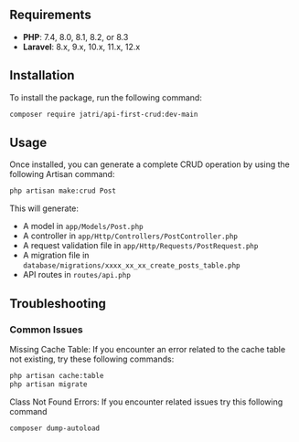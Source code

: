 ## Requirements

- **PHP**: 7.4, 8.0, 8.1, 8.2, or 8.3
- **Laravel**: 8.x, 9.x, 10.x, 11.x, 12.x

## Installation

To install the package, run the following command:

```bash
composer require jatri/api-first-crud:dev-main
```

## Usage

Once installed, you can generate a complete CRUD operation by using the following Artisan command:

```bash
php artisan make:crud Post
```

This will generate:

- A model in `app/Models/Post.php`
- A controller in `app/Http/Controllers/PostController.php`
- A request validation file in `app/Http/Requests/PostRequest.php`
- A migration file in `database/migrations/xxxx_xx_xx_create_posts_table.php`
- API routes in `routes/api.php`


## Troubleshooting
### Common Issues
Missing Cache Table: If you encounter an error related to the cache table not existing, try these following commands:

```bash
php artisan cache:table
php artisan migrate
```
Class Not Found Errors: If you encounter related issues try this following command

```bash
composer dump-autoload
```
